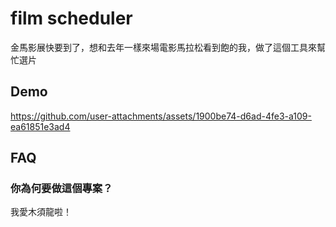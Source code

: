 # film scheduler

金馬影展快要到了，想和去年一樣來場電影馬拉松看到飽的我，做了這個工具來幫忙選片

## Demo

https://github.com/user-attachments/assets/1900be74-d6ad-4fe3-a109-ea61851e3ad4

## FAQ

### 你為何要做這個專案？

我愛木須龍啦！
